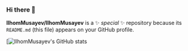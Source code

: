 ### Hi there 👋


**IlhomMusayev/IlhomMusayev** is a ✨ _special_ ✨ repository because its `README.md` (this file) appears on your GitHub profile.




[![IlhomMusayev's GitHub stats](https://github-readme-stats.vercel.app/api?username=IlhomMusayev&show_icons=true&theme=dark)

